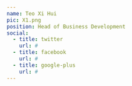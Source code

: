 ```yaml
---
name: Teo Xi Hui
pic: X1.png
position: Head of Business Development
social:
  - title: twitter
    url: #
  - title: facebook
    url: #
  - title: google-plus
    url: #
---
```

